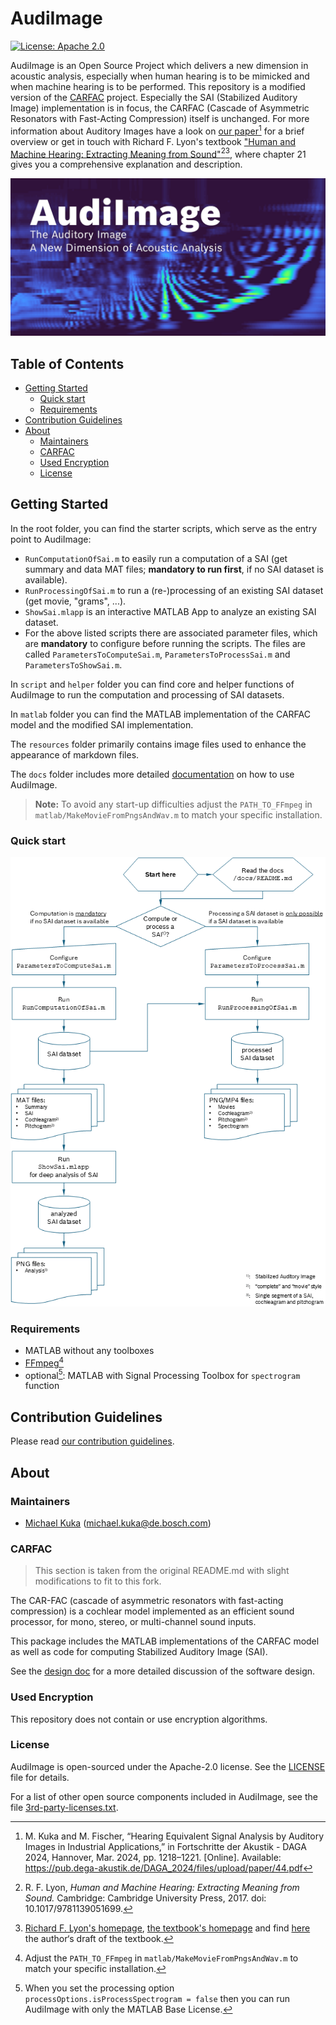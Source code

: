 # AudiImage <!-- omit in toc -->

[![License: Apache 2.0][license-badge]][license-text]

AudiImage is an Open Source Project which delivers a new dimension in acoustic
analysis, especially when human hearing is to be mimicked and when machine
hearing is to be performed. This repository is a modified version of the
[CARFAC][carfac-project] project. Especially the SAI (Stabilized Auditory Image)
implementation is in focus, the CARFAC (Cascade of Asymmetric Resonators with
Fast-Acting Compression) itself is unchanged. For more information about
Auditory Images have a look on [our
paper][kuka-fischer-link][^kuka-fischer-reference] for a brief overview or get
in touch with Richard F. Lyon's textbook ["Human and Machine Hearing: Extracting
Meaning from Sound"][hmh-doi][^hmh-reference][^dicks-homepage], where chapter 21
gives you a comprehensive explanation and description.

![Logo of AudiImage](resources/logoOfAudiImage.png)



## Table of Contents <!-- omit in toc -->
<!-- TOC -->

- [Getting Started](#getting-started)
  - [Quick start](#quick-start)
  - [Requirements](#requirements)
- [Contribution Guidelines](#contribution-guidelines)
- [About](#about)
  - [Maintainers](#maintainers)
  - [CARFAC](#carfac)
  - [Used Encryption](#used-encryption)
  - [License](#license)

<!-- /TOC -->



## Getting Started

In the root folder, you can find the starter scripts, which serve as the entry
point to AudiImage:
* `RunComputationOfSai.m` to easily run a computation of a SAI (get summary and
  data MAT files; **mandatory to run first**, if no SAI dataset is available).
* `RunProcessingOfSai.m` to run a (re-)processing of an existing SAI dataset
  (get movie, "grams", ...).
* `ShowSai.mlapp` is an interactive MATLAB App to analyze an existing SAI dataset.
* For the above listed scripts there are associated parameter files, which are
  **mandatory** to configure before running the scripts. The files are called
  `ParametersToComputeSai.m`, `ParametersToProcessSai.m` and
  `ParametersToShowSai.m`.

In `script` and `helper` folder you can find core and helper functions of
AudiImage to run the computation and processing of SAI datasets.

In `matlab` folder you can find the MATLAB implementation of the CARFAC model
and the modified SAI implementation.

The `resources` folder primarily contains image files used to enhance the
appearance of markdown files.

The `docs` folder includes more detailed [documentation](docs/README.md) on how
to use AudiImage.

> **Note:** To avoid any start-up difficulties adjust the `PATH_TO_FFmpeg` in
> `matlab/MakeMovieFromPngsAndWav.m` to match your specific installation.

### Quick start

![Quick start cheat sheet](resources/START_HERE.png)

### Requirements

- MATLAB without any toolboxes
- [FFmpeg][ffmpeg-homepage][^ffmpeg]
- optional[^spectrogram]: MATLAB with Signal Processing Toolbox for
  `spectrogram` function



## Contribution Guidelines

Please read [our contribution guidelines](CONTRIBUTING.md).



## About

### Maintainers

* [Michael Kuka][michael-kuka-github] (<michael.kuka@de.bosch.com>)

### CARFAC

> This section is taken from the original README.md with slight modifications to
> fit to this fork.

The CAR-FAC (cascade of asymmetric resonators with fast-acting compression) is a
cochlear model implemented as an efficient sound processor, for mono, stereo, or
multi-channel sound inputs.

This package includes the MATLAB implementations of the CARFAC model as well as
code for computing Stabilized Auditory Image (SAI).

See the [design doc](docs/CARFAC_Design_Doc.txt) for a more detailed discussion
of the software design.

### Used Encryption

This repository does not contain or use encryption algorithms.

### License

AudiImage is open-sourced under the Apache-2.0 license. See the
[LICENSE](LICENSE) file for details.

For a list of other open source components included in AudiImage, see the
file [3rd-party-licenses.txt](3rd-party-licenses.txt).



<!-- Link shorteners and footnotes -->

[license-text]: https://opensource.org/licenses/Apache-2.0
[license-badge]: https://img.shields.io/badge/License-Apache_2.0-blue.svg
[carfac-project]: https://github.com/google/carfac
[kuka-fischer-link]: https://pub.dega-akustik.de/DAGA_2024/files/upload/paper/44.pdf
[hmh-doi]: https://doi.org/10.1017/9781139051699
[ffmpeg-homepage]: https://ffmpeg.org/
[michael-kuka-github]: https://github.com/b0sch-mike

[^kuka-fischer-reference]: M. Kuka and M. Fischer, “Hearing Equivalent Signal Analysis by Auditory Images in Industrial Applications,” in Fortschritte der Akustik - DAGA 2024, Hannover, Mar. 2024, pp. 1218–1221. [Online]. Available: https://pub.dega-akustik.de/DAGA_2024/files/upload/paper/44.pdf

[^hmh-reference]: R. F. Lyon, *Human and Machine Hearing: Extracting Meaning from Sound.* Cambridge: Cambridge University Press, 2017. doi: 10.1017/9781139051699.

[^dicks-homepage]: [Richard F. Lyon's homepage](http://dicklyon.com/), [the textbook's homepage](http://www.machinehearing.org/) and find [here](http://dicklyon.com/hmh/) the author‘s draft of the textbook.

[^spectrogram]: When you set the processing option `processOptions.isProcessSpectrogram = false` then you can run AudiImage with only the MATLAB Base License.

[^ffmpeg]: Adjust the `PATH_TO_FFmpeg` in `matlab/MakeMovieFromPngsAndWav.m` to match your specific installation.